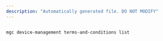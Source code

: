```yaml
---
description: "Automatically generated file. DO NOT MODIFY"
---
```


```cli

mgc device-management terms-and-conditions list

```